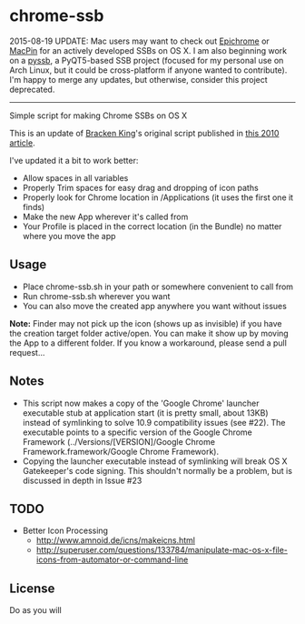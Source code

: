 chrome-ssb
==========

2015-08-19 UPDATE: Mac users may want to check out [Epichrome](https://github.com/dmarmor/epichrome) or [MacPin](https://github.com/kfix/MacPin) for an actively developed SSBs on OS X. I am also beginning work on a [pyssb](https://github.com/lhl/pyssb), a PyQT5-based SSB project (focused for my personal use on Arch Linux, but it could be cross-platform if anyone wanted to contribute). I'm happy to merge any updates, but otherwise, consider this project deprecated.

---

Simple script for making Chrome SSBs on OS X

This is an update of [Bracken King](https://twitter.com/brackenthebox)'s original script published in [this 2010 article](http://www.lessannoyingcrm.com/articles/149/Create_application_shortcuts_in_Google_Chrome_on_a_Mac).

I've updated it a bit to work better:
* Allow spaces in all variables
* Properly Trim spaces for easy drag and dropping of icon paths
* Properly look for Chrome location in /Applications (it uses the first one it finds)
* Make the new App wherever it's called from
* Your Profile is placed in the correct location (in the Bundle) no matter where you move the app

## Usage
* Place chrome-ssb.sh in your path or somewhere convenient to call from
* Run chrome-ssb.sh wherever you want
* You can also move the created app anywhere you want without issues

**Note:** Finder may not pick up the icon (shows up as invisible) if you have the creation target folder active/open. You can make it show up by moving the App to a different folder. If you know a workaround, please send a pull request...

## Notes
* This script now makes a copy of the 'Google Chrome' launcher executable stub at application start (it is pretty small, about 13KB) instead of symlinking to solve 10.9 compatibility issues (see #22). The executable points to a specific version of the Google Chrome Framework (../Versions/[VERSION]/Google Chrome Framework.framework/Google Chrome Framework).
* Copying the launcher executable instead of symlinking will break OS X Gatekeeper's code signing. This shouldn't normally be a problem, but is discussed in depth in Issue #23

## TODO
* Better Icon Processing
  * http://www.amnoid.de/icns/makeicns.html
  * http://superuser.com/questions/133784/manipulate-mac-os-x-file-icons-from-automator-or-command-line

## License
Do as you will
